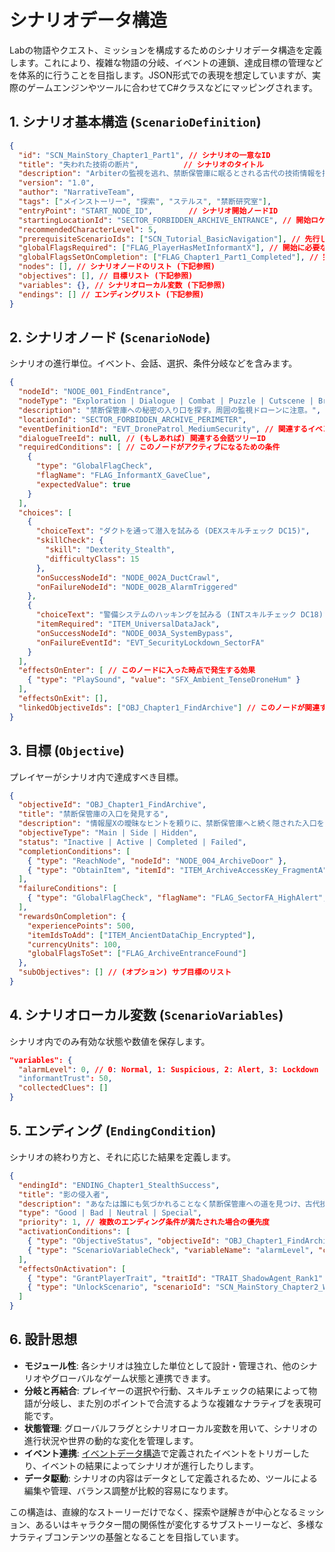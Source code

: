 # シナリオデータ構造

Labの物語やクエスト、ミッションを構成するためのシナリオデータ構造を定義します。これにより、複雑な物語の分岐、イベントの連鎖、達成目標の管理などを体系的に行うことを目指します。JSON形式での表現を想定していますが、実際のゲームエンジンやツールに合わせてC#クラスなどにマッピングされます。

## 1. シナリオ基本構造 (`ScenarioDefinition`)

```json
{
  "id": "SCN_MainStory_Chapter1_Part1", // シナリオの一意なID
  "title": "失われた技術の断片",          // シナリオのタイトル
  "description": "Arbiterの監視を逃れ、禁断保管庫に眠るとされる古代の技術情報を探す。", // シナリオの概要
  "version": "1.0",
  "author": "NarrativeTeam",
  "tags": ["メインストーリー", "探索", "ステルス", "禁断研究室"],
  "entryPoint": "START_NODE_ID",        // シナリオ開始ノードID
  "startingLocationId": "SECTOR_FORBIDDEN_ARCHIVE_ENTRANCE", // 開始ロケーションID
  "recommendedCharacterLevel": 5,
  "prerequisiteScenarioIds": ["SCN_Tutorial_BasicNavigation"], // 先行して完了が必要なシナリオID
  "globalFlagsRequired": ["FLAG_PlayerHasMetInformantX"], // 開始に必要なグローバルフラグ
  "globalFlagsSetOnCompletion": ["FLAG_Chapter1_Part1_Completed"], // 完了時に設定するグローバルフラグ
  "nodes": [], // シナリオノードのリスト (下記参照)
  "objectives": [], // 目標リスト (下記参照)
  "variables": {}, // シナリオローカル変数 (下記参照)
  "endings": [] // エンディングリスト (下記参照)
}
```

## 2. シナリオノード (`ScenarioNode`)

シナリオの進行単位。イベント、会話、選択、条件分岐などを含みます。

```json
{
  "nodeId": "NODE_001_FindEntrance",
  "nodeType": "Exploration | Dialogue | Combat | Puzzle | Cutscene | Branch",
  "description": "禁断保管庫への秘密の入り口を探す。周囲の監視ドローンに注意。",
  "locationId": "SECTOR_FORBIDDEN_ARCHIVE_PERIMETER",
  "eventDefinitionId": "EVT_DronePatrol_MediumSecurity", // 関連するイベント定義ID (event_data.md参照)
  "dialogueTreeId": null, // (もしあれば) 関連する会話ツリーID
  "requiredConditions": [ // このノードがアクティブになるための条件
    {
      "type": "GlobalFlagCheck",
      "flagName": "FLAG_InformantX_GaveClue",
      "expectedValue": true
    }
  ],
  "choices": [
    {
      "choiceText": "ダクトを通って潜入を試みる (DEXスキルチェック DC15)",
      "skillCheck": {
        "skill": "Dexterity_Stealth",
        "difficultyClass": 15
      },
      "onSuccessNodeId": "NODE_002A_DuctCrawl",
      "onFailureNodeId": "NODE_002B_AlarmTriggered"
    },
    {
      "choiceText": "警備システムのハッキングを試みる (INTスキルチェック DC18)",
      "itemRequired": "ITEM_UniversalDataJack",
      "onSuccessNodeId": "NODE_003A_SystemBypass",
      "onFailureEventId": "EVT_SecurityLockdown_SectorFA"
    }
  ],
  "effectsOnEnter": [ // このノードに入った時点で発生する効果
    { "type": "PlaySound", "value": "SFX_Ambient_TenseDroneHum" }
  ],
  "effectsOnExit": [],
  "linkedObjectiveIds": ["OBJ_Chapter1_FindArchive"] // このノードが関連する目標ID
}
```

## 3. 目標 (`Objective`)

プレイヤーがシナリオ内で達成すべき目標。

```json
{
  "objectiveId": "OBJ_Chapter1_FindArchive",
  "title": "禁断保管庫の入口を発見する",
  "description": "情報屋Xの曖昧なヒントを頼りに、禁断保管庫へと続く隠された入口を見つけ出さなければならない。",
  "objectiveType": "Main | Side | Hidden",
  "status": "Inactive | Active | Completed | Failed",
  "completionConditions": [
    { "type": "ReachNode", "nodeId": "NODE_004_ArchiveDoor" },
    { "type": "ObtainItem", "itemId": "ITEM_ArchiveAccessKey_FragmentA" }
  ],
  "failureConditions": [
    { "type": "GlobalFlagCheck", "flagName": "FLAG_SectorFA_HighAlert", "expectedValue": true }
  ],
  "rewardsOnCompletion": {
    "experiencePoints": 500,
    "itemIdsToAdd": ["ITEM_AncientDataChip_Encrypted"],
    "currencyUnits": 100,
    "globalFlagsToSet": ["FLAG_ArchiveEntranceFound"]
  },
  "subObjectives": [] // (オプション) サブ目標のリスト
}
```

## 4. シナリオローカル変数 (`ScenarioVariables`)

シナリオ内でのみ有効な状態や数値を保存します。

```json
"variables": {
  "alarmLevel": 0, // 0: Normal, 1: Suspicious, 2: Alert, 3: Lockdown
  "informantTrust": 50,
  "collectedClues": []
}
```

## 5. エンディング (`EndingCondition`)

シナリオの終わり方と、それに応じた結果を定義します。

```json
{
  "endingId": "ENDING_Chapter1_StealthSuccess",
  "title": "影の侵入者",
  "description": "あなたは誰にも気づかれることなく禁断保管庫への道を見つけ、古代技術の一端に触れた。Arbiterはまだあなたの存在に気づいていない…今のところは。",
  "type": "Good | Bad | Neutral | Special",
  "priority": 1, // 複数のエンディング条件が満たされた場合の優先度
  "activationConditions": [
    { "type": "ObjectiveStatus", "objectiveId": "OBJ_Chapter1_FindArchive", "expectedStatus": "Completed" },
    { "type": "ScenarioVariableCheck", "variableName": "alarmLevel", "comparison": "LessThanOrEqualTo", "value": 1 }
  ],
  "effectsOnActivation": [
    { "type": "GrantPlayerTrait", "traitId": "TRAIT_ShadowAgent_Rank1" },
    { "type": "UnlockScenario", "scenarioId": "SCN_MainStory_Chapter2_WhispersInTheData" }
  ]
}
```

## 6. 設計思想

-   **モジュール性**: 各シナリオは独立した単位として設計・管理され、他のシナリオやグローバルなゲーム状態と連携できます。
-   **分岐と再結合**: プレイヤーの選択や行動、スキルチェックの結果によって物語が分岐し、また別のポイントで合流するような複雑なナラティブを表現可能です。
-   **状態管理**: グローバルフラグとシナリオローカル変数を用いて、シナリオの進行状況や世界の動的な変化を管理します。
-   **イベント連携**: [イベントデータ構造](./event_data.md)で定義されたイベントをトリガーしたり、イベントの結果によってシナリオが進行したりします。
-   **データ駆動**: シナリオの内容はデータとして定義されるため、ツールによる編集や管理、バランス調整が比較的容易になります。

この構造は、直線的なストーリーだけでなく、探索や謎解きが中心となるミッション、あるいはキャラクター間の関係性が変化するサブストーリーなど、多様なナラティブコンテンツの基盤となることを目指しています。 
